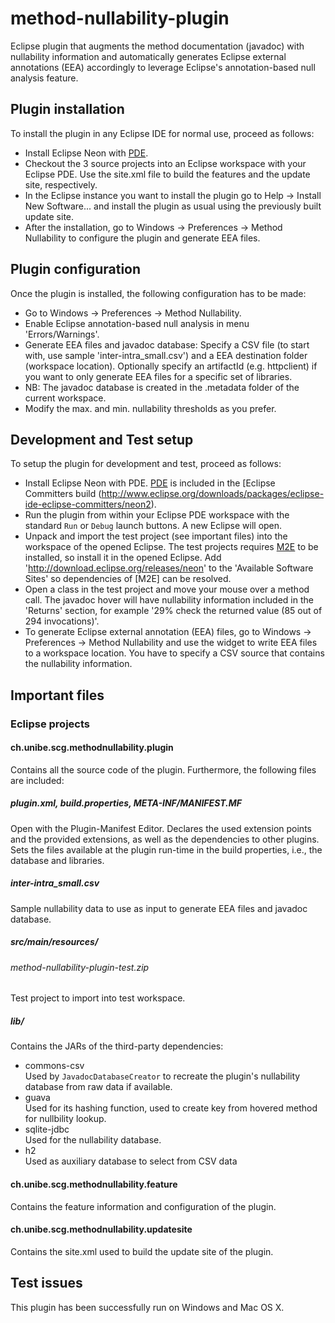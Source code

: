 # method-nullability-plugin
Eclipse plugin that augments the method documentation (javadoc) with nullability information and automatically generates Eclipse external annotations (EEA) accordingly to leverage Eclipse's annotation-based null analysis feature.

## Plugin installation
To install the plugin in any Eclipse IDE for normal use, proceed as follows:

* Install Eclipse Neon with [PDE](http://www.eclipse.org/pde/).
* Checkout the 3 source projects into an Eclipse workspace with your Eclipse PDE. Use the site.xml file to build the features and the update site, respectively. 
* In the Eclipse instance you want to install the plugin go to Help -> Install New Software... and install the plugin as usual using the previously built update site.
* After the installation, go to Windows -> Preferences -> Method Nullability to configure the plugin and generate EEA files.

## Plugin configuration
Once the plugin is installed, the following configuration has to be made:
* Go to Windows -> Preferences -> Method Nullability.
* Enable Eclipse annotation-based null analysis in menu 'Errors/Warnings'.
* Generate EEA files and javadoc database: Specify a CSV file (to start with, use sample 'inter-intra_small.csv') and a EEA destination folder (workspace location). Optionally specify an artifactId (e.g. httpclient) if you want to only generate EEA files for a specific set of libraries.
* NB: The javadoc database is created in the .metadata folder of the current workspace.
* Modify the max. and min. nullability thresholds as you prefer.

## Development and Test setup
To setup the plugin for development and test, proceed as follows:

* Install Eclipse Neon with PDE. [PDE](http://www.eclipse.org/pde/) is included in the [Eclipse Committers build (http://www.eclipse.org/downloads/packages/eclipse-ide-eclipse-committers/neon2).
* Run the plugin from within your Eclipse PDE workspace with the standard `Run` or `Debug` launch buttons. A new Eclipse will open.
* Unpack and import the test project (see important files) into the workspace of the opened Eclipse. The test projects requires [M2E](http://www.eclipse.org/m2e/index.html) to be installed, so install it in the opened Eclipse. Add 'http://download.eclipse.org/releases/neon' to the 'Available Software Sites' so dependencies of [M2E] can be resolved. 
* Open a class in the test project and move your mouse over a method call. The javadoc hover will have nullability information included in the 'Returns' section, for example '29% check the returned value (85 out of 294 invocations)'.
* To generate Eclipse external annotation (EEA) files, go to Windows -> Preferences -> Method Nullability and use the widget to write EEA files to a workspace location. You have to specify a CSV source that contains the nullability information.

## Important files

### Eclipse projects

#### ch.unibe.scg.methodnullability.plugin
Contains all the source code of the plugin.
Furthermore, the following files are included:

##### plugin.xml, build.properties, META-INF/MANIFEST.MF
Open with the Plugin-Manifest Editor.
Declares the used extension points and the provided extensions, as well as the dependencies to other plugins.
Sets the files available at the plugin run-time in the build properties, i.e., the database and libraries.

##### inter-intra_small.csv
Sample nullability data to use as input to generate EEA files and javadoc database. 

##### src/main/resources/

###### method-nullability-plugin-test.zip
Test project to import into test workspace.

##### lib/
Contains the JARs of the third-party dependencies:

* commons-csv <br>Used by `JavadocDatabaseCreator` to recreate the plugin's nullability database from raw data if available.
* guava <br>Used for its hashing function, used to create key from hovered method for nullbility lookup.
* sqlite-jdbc <br>Used for the nullability database.
* h2 <br>Used as auxiliary database to select from CSV data

#### ch.unibe.scg.methodnullability.feature
Contains the feature information and configuration of the plugin.

#### ch.unibe.scg.methodnullability.updatesite
Contains the site.xml used to build the update site of the plugin.

## Test issues
This plugin has been successfully run on Windows and Mac OS X. 
